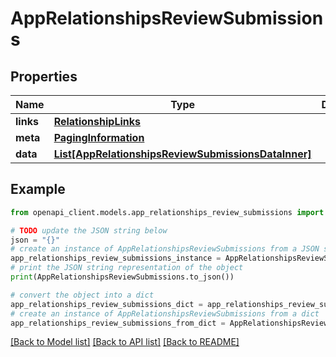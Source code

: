 # AppRelationshipsReviewSubmissions


## Properties

Name | Type | Description | Notes
------------ | ------------- | ------------- | -------------
**links** | [**RelationshipLinks**](RelationshipLinks.md) |  | [optional] 
**meta** | [**PagingInformation**](PagingInformation.md) |  | [optional] 
**data** | [**List[AppRelationshipsReviewSubmissionsDataInner]**](AppRelationshipsReviewSubmissionsDataInner.md) |  | [optional] 

## Example

```python
from openapi_client.models.app_relationships_review_submissions import AppRelationshipsReviewSubmissions

# TODO update the JSON string below
json = "{}"
# create an instance of AppRelationshipsReviewSubmissions from a JSON string
app_relationships_review_submissions_instance = AppRelationshipsReviewSubmissions.from_json(json)
# print the JSON string representation of the object
print(AppRelationshipsReviewSubmissions.to_json())

# convert the object into a dict
app_relationships_review_submissions_dict = app_relationships_review_submissions_instance.to_dict()
# create an instance of AppRelationshipsReviewSubmissions from a dict
app_relationships_review_submissions_from_dict = AppRelationshipsReviewSubmissions.from_dict(app_relationships_review_submissions_dict)
```
[[Back to Model list]](../README.md#documentation-for-models) [[Back to API list]](../README.md#documentation-for-api-endpoints) [[Back to README]](../README.md)


